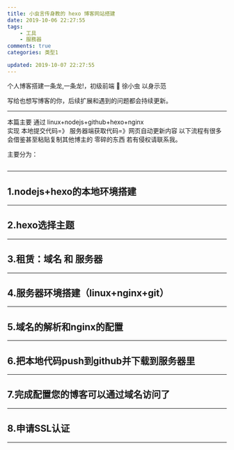 ```yaml
---
title: 小虫言传身教的 hexo 博客网站搭建
date: 2019-10-06 22:27:55
tags:
    - 工具
    - 服務器
comments: true
categories: 类型1

updated: 2019-10-07 22:27:55
---
```



个人博客搭建一条龙,一条龙!，初级前端  :snake: 徐小虫 以身示范

写给也想写博客的你，后续扩展和遇到的问题都会持续更新。

---



本篇主要 通过 linux+nodejs+github+hexo+nginx  
实现 本地提交代码=》 服务器端获取代码=》网页自动更新内容
以下流程有很多会借鉴甚至粘贴复制其他博主的 零碎的东西 若有侵权请联系我。



主要分为：



## 

---



## 1.nodejs+hexo的本地环境搭建

---

## 2.hexo选择主题

------

## 3.租赁：域名 和 服务器

---

## 4.服务器环境搭建（linux+nginx+git）

---

## 5.域名的解析和nginx的配置

---

## 6.把本地代码push到github并下载到服务器里

---

## 7.完成配置您的博客可以通过域名访问了

---

## 8.申请SSL认证

---

